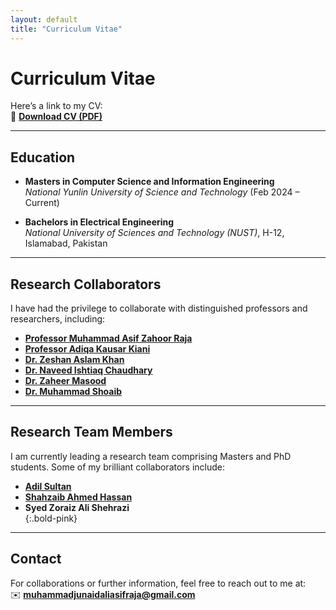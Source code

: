 ```yaml
---
layout: default
title: "Curriculum Vitae"
---
```


# Curriculum Vitae

Here’s a link to my CV:  
📄 [**Download CV (PDF)**](assets/cv.pdf)

---

## Education

- **Masters in Computer Science and Information Engineering**  
  *National Yunlin University of Science and Technology* (Feb 2024 – Current)

- **Bachelors in Electrical Engineering**  
  *National University of Sciences and Technology (NUST)*, H-12, Islamabad, Pakistan

---

## Research Collaborators

I have had the privilege to collaborate with distinguished professors and researchers, including:

- [**Professor Muhammad Asif Zahoor Raja**](https://scholar.google.com/citations?user=g0-jYpcAAAAJ&hl=en&oi=ao)  
- [**Professor Adiqa Kausar Kiani**](https://scholar.google.com/citations?user=0UX15N0AAAAJ&hl=en)  
- [**Dr. Zeshan Aslam Khan**](https://scholar.google.com/citations?user=RcKNS4UAAAAJ&hl=en)  
- [**Dr. Naveed Ishtiaq Chaudhary**](https://scholar.google.com.pk/citations?user=okVMi4UAAAAJ&hl=en)  
- [**Dr. Zaheer Masood**](https://scholar.google.com/citations?user=j9pWRmkAAAAJ&hl=en)  
- [**Dr. Muhammad Shoaib**](https://scholar.google.com/citations?user=uWdWliwAAAAJ&hl=en)

---

## Research Team Members

I am currently leading a research team comprising Masters and PhD students. Some of my brilliant collaborators include:

- [**Adil Sultan**](https://scholar.google.com/citations?user=f-so7jsAAAAJ&hl=en)  
- [**Shahzaib Ahmed Hassan**](https://scholar.google.com/citations?user=1xD1zTQAAAAJ&hl=en)  
- **Syed Zoraiz Ali Shehrazi**  
  {:.bold-pink}

---

## Contact

For collaborations or further information, feel free to reach out to me at:  
✉️ [**muhammadjunaidaliasifraja@gmail.com**](mailto:muhammadjunaidaliasifraja@gmail.com)